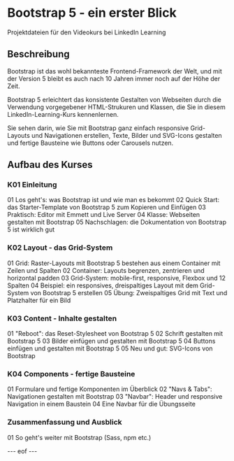 # Bootstrap 5 - ein erster Blick 
Projektdateien für den Videokurs bei LinkedIn Learning

## Beschreibung
Bootstrap ist das wohl bekannteste Frontend-Framework der Welt, und mit der Version 5 bleibt es auch nach 10 Jahren immer noch auf der Höhe der Zeit. 

Bootstrap 5 erleichtert das konsistente Gestalten von Webseiten durch die Verwendung vorgegebener HTML-Strukuren und Klassen, die Sie in diesem LinkedIn-Learning-Kurs kennenlernen.

Sie sehen darin, wie Sie mit Bootstrap ganz einfach responsive Grid-Layouts und Navigationen erstellen, Texte, Bilder und SVG-Icons gestalten und fertige Bausteine wie Buttons oder Carousels nutzen.

## Aufbau des Kurses 

### K01 Einleitung 
01 Los geht's: was Bootstrap ist und wie man es bekommt
02 Quick Start: das Starter-Template von Bootstrap 5 zum Kopieren und Einfügen
03 Praktisch: Editor mit Emmett und Live Server
04 Klasse: Webseiten gestalten mit Bootstrap
05 Nachschlagen: die Dokumentation von Bootstrap 5 ist wirklich gut

### K02 Layout - das Grid-System 
01 Grid: Raster-Layouts mit Bootstrap 5 bestehen aus einem Container mit Zeilen und Spalten
02 Container: Layouts begrenzen, zentrieren und horizontal padden
03 Grid-System: mobile-first, responsive, Flexbox und 12 Spalten
04 Beispiel: ein responsives, dreispaltiges Layout mit dem Grid-System von Bootstrap 5 erstellen
05 Übung: Zweispaltiges Grid mit Text und Platzhalter für ein Bild

### K03 Content - Inhalte gestalten
01 "Reboot": das Reset-Stylesheet von Bootstrap 5
02 Schrift gestalten mit Bootstrap 5
03 Bilder einfügen und gestalten mit Bootstrap 5
04 Buttons einfügen und gestalten mit Bootstrap 5
05 Neu und gut: SVG-Icons von Bootstrap 

### K04 Components - fertige Bausteine 
01 Formulare und fertige Komponenten im Überblick
02 "Navs & Tabs": Navigationen gestalten mit Bootstrap
03 "Navbar": Header und responsive Navigation in einem Baustein
04 Eine Navbar für die Übungsseite

### Zusammenfassung und Ausblick 
01 So geht's weiter mit Bootstrap (Sass, npm etc.)

--- eof --- 